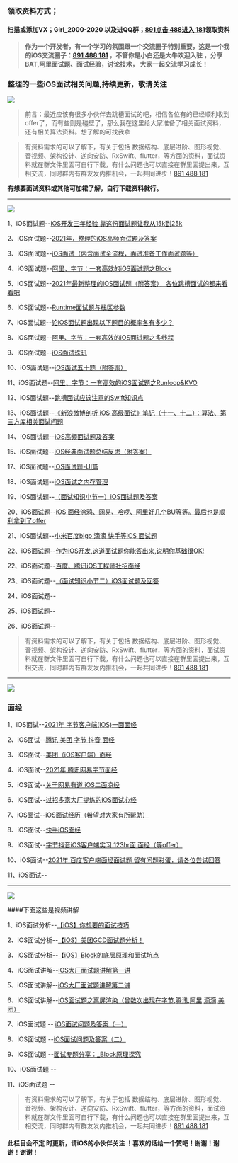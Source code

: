 ### 领取资料方式；
#### 扫描或添加VX；Girl_2000-2020 以及进QQ群；[891点击 488进入 181](https://jq.qq.com/?_wv=1027&k=opRLOWdc)领取资料




> **作为一个开发者，有一个学习的氛围跟一个交流圈子特别重要，这是一个我的iOS交流圈子：[891 488 181](https://jq.qq.com/?_wv=1027&k=fr5ndQ53) ，不管你是小白还是大牛欢迎入驻 ，分享BAT,阿里面试题、面试经验，讨论技术， 大家一起交流学习成长！**
> 
### 整理的一些iOS面试相关问题,持续更新，敬请关注

![](https://upload-images.jianshu.io/upload_images/25061170-14941ddaa225cb43.png?imageMogr2/auto-orient/strip%7CimageView2/2/w/1240)




>前言：最近应该有很多小伙伴去跳槽面试的吧，相信各位有的已经顺利收到offer了，而有些则是碰壁了，那么我在这里给大家准备了相关面试资料，还有相关算法资料。想了解的可找我拿

>有资料需求的可以了解下，有关于包括 数据结构、底层进阶、图形视觉、音视频、架构设计、逆向安防、RxSwift、flutter，等方面的资料，面试资料就在群文件里面可自行下载，有什么问题也可以直接在群里面提出来，互相交流，同时群内有群友发内推机会，一起共同进步！[891 488 181](https://jq.qq.com/?_wv=1027&k=fr5ndQ53) 



**有想要面试资料或其他可加裙了解，自行下载资料就行。**

***

![](https://upload-images.jianshu.io/upload_images/26046607-73738ea643195cbb.png?imageMogr2/auto-orient/strip%7CimageView2/2/w/1240)



1、iOS面试题--[iOS开发三年经验 靠这份面试题让我从15k到25k](https://www.jianshu.com/p/a45d84cf82d0)

2、iOS面试题--[2021年，整理的iOS高频面试题及答案](https://www.jianshu.com/p/36b1e6991fa8)



3、iOS面试题--[iOS面试（内含面试全流程，面试准备工作面试题等）](https://www.jianshu.com/p/1c01e7df5900)


4、iOS面试题--[阿里、字节：一套高效的iOS面试题之Block](https://www.jianshu.com/p/63b7325805a1)

5、iOS面试题--[2021年最新整理的iOS面试题（附答案），各位跳槽面试的都来看看吧](https://www.jianshu.com/p/1e7b0956d852)

6、iOS面试题--[Runtime面试题与栈区参数](https://www.jianshu.com/p/5bd7a86c7fe4)

7、iOS面试题--[论iOS面试题出现以下题目的概率各有多少？](https://www.jianshu.com/p/69e362f769bf)

8、iOS面试题--[阿里、字节：一套高效的iOS面试题之多线程](https://www.jianshu.com/p/10153ff0c66b)

9、iOS面试题--[iOS面试珠玑](https://www.jianshu.com/p/90be9e514cd8)

10、iOS面试题--[iOS面试五十题（附答案）](https://www.jianshu.com/p/a5ba4b960aa5)

11、iOS面试题--[阿里、字节：一套高效的iOS面试题之Runloop&KVO](https://www.jianshu.com/p/5429d911c7f2)

12、iOS面试题--[跳槽面试应该注意的Swift知识点](https://blog.csdn.net/henry_lei/article/details/110689027)

13、iOS面试题--[《新浪微博剖析 iOS 高级面试》笔记（十一、十二）：算法、第三方库相关面试问题](https://www.jianshu.com/p/88e59a412fa5)

14、iOS面试题--[iOS高频面试题及答案](https://www.jianshu.com/p/80d696a92820)

15、iOS面试题--[iOS经典面试题总结反思（附答案）](https://www.jianshu.com/p/de85e79273df)



17、iOS面试题--[iOS面试题-UI篇](https://www.jianshu.com/p/339dca40eb2b)

18、iOS面试题--[iOS面试之内存管理]( https://www.jianshu.com/p/5e70290bdb00)

19、iOS面试题--[（面试知识小节一）iOS面试题及答案](https://www.jianshu.com/p/dd8588e93b0e)

20、iOS面试题--[iOS 面经涂鸦、网易、哈啰、阿里好几个BU等等。最后也是顺利拿到了offer](https://www.jianshu.com/p/dcbb558b12aa)

21、iOS面试题--[小米百度bigo 滴滴 快手等iOS 面试题](https://www.jianshu.com/p/dca2dd96ae46)

22、iOS面试题--[作为iOS开发,这道面试题你能答出来,说明你基础很OK!](https://www.jianshu.com/p/7352c8d82532)

22、iOS面试题--[百度、腾讯iOS工程师社招面经](https://www.jianshu.com/p/3f27c79792f3)

23、iOS面试题--[（面试知识小节二）iOS面试题及回答
](https://www.jianshu.com/p/59e504ace88c)

24、iOS面试题--[]()

25、iOS面试题--[]()

26、iOS面试题--[]()

>有资料需求的可以了解下，有关于包括 数据结构、底层进阶、图形视觉、音视频、架构设计、逆向安防、RxSwift、flutter，等方面的资料，面试资料就在群文件里面可自行下载，有什么问题也可以直接在群里面提出来，互相交流，同时群内有群友发内推机会，一起共同进步！[891 488 181](https://jq.qq.com/?_wv=1027&k=fr5ndQ53) 


***

![](https://upload-images.jianshu.io/upload_images/26046607-dbbfcd8ce42018c6.png?imageMogr2/auto-orient/strip%7CimageView2/2/w/1240)


### 面经


1、iOS面试--[2021年 字节客户端(iOS)一面面经](https://www.jianshu.com/p/9d67c0859bde)

2、iOS面试--[腾讯 美团 字节 抖音 面经](https://www.jianshu.com/p/22c59febf860)

3、iOS面试--[美团（iOS客户端）面经](https://www.jianshu.com/p/540afb3bb085)

4、iOS面试--[2021年 腾讯网易字节面经](https://www.jianshu.com/p/540afb3bb085)

5、iOS面试--[关于网易有道 iOS二面凉经](https://www.jianshu.com/p/96fd0edcba51)

6、iOS面试--[过招多家大厂提炼的iOS面试心经](https://www.jianshu.com/p/7b12589cb324)

7、iOS面试--[iOS面试经历（希望对大家有所帮助）](https://www.jianshu.com/p/0260b37e5ea4)

8、iOS面试--[快手iOS面经](https://www.jianshu.com/p/ab3cc42700a0)

9、iOS面试--[字节抖音iOS客户端实习 123hr面 面经（等offer）](https://www.jianshu.com/p/03d6a7bc9d3c)

10、iOS面试--[2021年 百度客户端面经面试题 留有问题彩蛋，请各位尝试回答](https://www.jianshu.com/p/8dc0527a3097)

11、iOS面试--[]()

***

![](https://upload-images.jianshu.io/upload_images/26046607-3892881d8f6d225e.png?imageMogr2/auto-orient/strip%7CimageView2/2/w/1240)


####下面这些是视频讲解

1、iOS面试分析--[【iOS】你想要的面试技巧](https://www.bilibili.com/video/BV1ty4y1z7P1/)

2、iOS面试分析--[【iOS】美团GCD面试题分析！](https://www.bilibili.com/video/BV1iz4y1y7RJ/)

3、iOS面试分析--[【iOS】Block的底层原理和面试坑点](https://www.bilibili.com/video/BV1wv411b7Cm/)

4、iOS面试讲解--[iOS大厂面试题讲解第一讲](https://www.bilibili.com/video/BV1Wt4y1Y7XR/)

5、iOS面试讲解--[iOS大厂面试题讲解第二讲](https://www.bilibili.com/video/BV1HA41147P5/)

6、iOS面试讲解--[iOS面试题之离屏渲染（曾数次出现在字节,腾讯,阿里,滴滴,美团）](https://www.bilibili.com/video/BV1U5411P7M2/)

7、iOS面试题  -- [iOS面试问题及答案（一）](https://www.bilibili.com/video/BV1Ev411a7cM/)

8、iOS面试题  --[iOS面试问题及答案（二）](https://www.bilibili.com/video/BV1Pv41187Tf/) 

9、iOS面试题  --[面试专题分享：_Block原理探究](https://www.bilibili.com/video/BV14i4y1A7BY/)

10、iOS面试题  --[]()

11、iOS面试题  --[]()


>有资料需求的可以了解下，有关于包括 数据结构、底层进阶、图形视觉、音视频、架构设计、逆向安防、RxSwift、flutter，等方面的资料，面试资料就在群文件里面可自行下载，有什么问题也可以直接在群里面提出来，互相交流，同时群内有群友发内推机会，一起共同进步！[891 488 181](https://jq.qq.com/?_wv=1027&k=fr5ndQ53) 

 #### 此栏目会不定 时更新，请iOS的小伙伴关注 ！喜欢的话给一个赞吧！谢谢！谢谢！谢谢！

